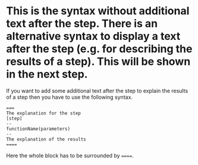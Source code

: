 This is the syntax without additional text after the step. There is an alternative syntax to display a text after the step (e.g. for describing the results of a step). This will be shown in the next step.
====



If you want to add some additional text after the step to explain the results of a step then you have to use the following syntax.

```
===
The explanation for the step
[step]
--
functionName(parameters)
--
The explanation of the results
====
```

Here the whole block has to be surrounded by `====`.



